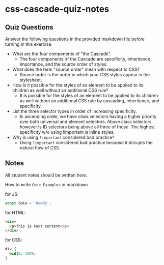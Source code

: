 # css-cascade-quiz-notes

## Quiz Questions

Answer the following questions in the provided markdown file before turning in this exercise:

- What are the four components of "the Cascade".
  - The four components of the Cascade are specificity, inheritance, importance, and the source order of styles.
- What does the term "source order" mean with respect to CSS?
  - Source order is the order in which your CSS styles appear in the stylesheet.
- How is it possible for the styles of an element to be applied to its children as well without an additional CSS rule?
  - It is possible for the styles of an element to be applied to its children as well without an additional CSS rule by cascading, inheritance, and specificity.
- List the three selector types in order of increasing specificity.
  - In ascending order, we have class selectors having a higher priority over both universal and element selectors. Above class selectors however is ID selectors being above all three of those. The highest specificity w/o using !important is inline styles.
- Why is using `!important` considered bad practice?
  - Using `!important` considered bad practice because it disrupts the natural flow of CSS.

## Notes

All student notes should be written here.

How to write `Code Examples` in markdown

for JS:

```javascript
const data = 'Howdy';
```

for HTML:

```html
<div>
  <p>This is text content</p>
</div>
```

for CSS:

```css
div {
  width: 100%;
}
```
